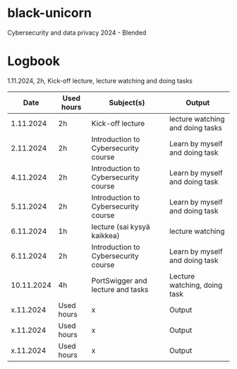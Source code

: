 # black-unicorn
Cybersecurity and data privacy 2024 -  Blended

# Logbook
1.11.2024, 2h, Kick-off lecture, lecture watching and doing tasks

| Date  | Used hours | Subject(s)  | Output |
| ------------- | ------------- |------------- | ------------- |
| 1.11.2024  | 2h | Kick-off lecture  | lecture watching and doing tasks |
| 2.11.2024  | 2h | Introduction to Cybersecurity course  | Learn by myself and doing task |
| 4.11.2024  | 2h | Introduction to Cybersecurity course  | Learn by myself and doing task |
| 5.11.2024  | 2h | Introduction to Cybersecurity course  | Learn by myself and doing task |
| 6.11.2024  | 1h | lecture (sai kysyä kaikkea)  | lecture watching |
| 6.11.2024  | 2h | Introduction to Cybersecurity course  | Learn by myself and doing task |
| 10.11.2024  | 4h |  PortSwigger and lecture and tasks | Lecture watching, doing task |
| x.11.2024  | Used hours | x  | Output  |
| x.11.2024  | Used hours | x  | Output  |
| x.11.2024  | Used hours | x  | Output  |


